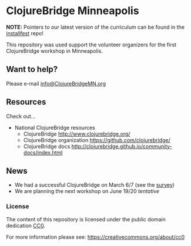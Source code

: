 # ClojureBridge Minneapolis

**NOTE:** Pointers to our latest version of the curriculum can be found in the [installfest](https://github.com/clojurebridge-minneapolis/installfest) repo!

This repository was used support the volunteer organizers
for the first ClojureBridge workshop in Minneapolis.

## Want to help?

Please e-mail info@ClojureBridgeMN.org

## Resources

Check out...

* National ClojureBridge resources
  * ClojureBridge http://www.clojurebridge.org/
  * ClojureBridge organization https://github.com/clojurebridge/
  * ClojureBridge docs http://clojurebridge.github.io/community-docs/index.html

## News

* We had a successful ClojureBridge on March 6/7 (see the [survey](Winter-2015/survey.md))
* We are planning the next workshop on June 19/20 _tentative_

### License

The content of this repository is licensed under the public domain dedication [CC0](LICENSE).

For more information please see: https://creativecommons.org/about/cc0
